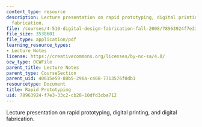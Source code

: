 ```yaml
---
content_type: resource
description: Lecture presentation on rapid prototyping, digital printing, and digital
  fabrication.
file: /courses/4-510-digital-design-fabrication-fall-2008/78963924f7e333c2cb2810dfd3cba712_lec7c.pdf
file_size: 3538601
file_type: application/pdf
learning_resource_types:
- Lecture Notes
license: https://creativecommons.org/licenses/by-nc-sa/4.0/
ocw_type: OCWFile
parent_title: Lecture Notes
parent_type: CourseSection
parent_uid: 40615e59-88b5-296a-c408-7713576f0db1
resourcetype: Document
title: Rapid Prototyping
uid: 78963924-f7e3-33c2-cb28-10dfd3cba712
---
```

Lecture presentation on rapid prototyping, digital printing, and digital fabrication.